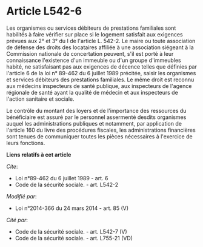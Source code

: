 # Article L542-6

Les organismes ou services débiteurs de prestations familiales sont habilités à faire vérifier sur place si le logement
satisfait aux exigences prévues aux 2° et 3° du I de l'article L. 542-2. Le maire ou toute association de défense des droits
des locataires affiliée à une association siégeant à la Commission nationale de concertation peuvent, s'il est porté à leur
connaissance l'existence d'un immeuble ou d'un groupe d'immeubles habité, ne satisfaisant pas aux exigences de décence telles
que définies par l'article 6 de la loi n° 89-462 du 6 juillet 1989 précitée, saisir les organismes et services débiteurs des
prestations familiales. Le même droit est reconnu aux médecins inspecteurs de santé publique, aux inspecteurs de l'agence
régionale de santé ayant la qualité de médecin et aux inspecteurs de l'action sanitaire et sociale. 

Le contrôle du montant des loyers et de l'importance des ressources du bénéficiaire est assuré par le personnel assermenté
desdits organismes auquel les administrations publiques et notamment, par application de l'article 160 du livre des
procédures fiscales, les administrations financières sont tenues de communiquer toutes les pièces nécessaires à l'exercice de
leurs fonctions.

**Liens relatifs à cet article**

_Cite_:

  - Loi n°89-462 du 6 juillet 1989 - art. 6
  - Code de la sécurité sociale. - art. L542-2

_Modifié par_:

  - Loi n°2014-366 du 24 mars 2014 - art. 85 (V)

_Cité par_:

  - Code de la sécurité sociale. - art. L542-7 (V)
  - Code de la sécurité sociale. - art. L755-21 (VD)
